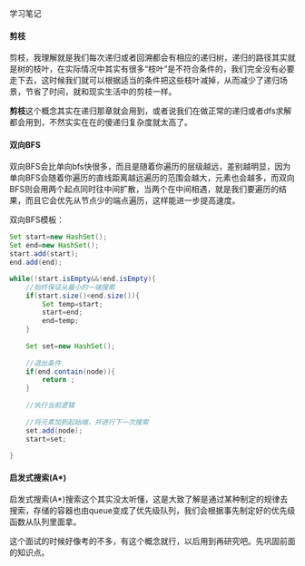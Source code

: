 学习笔记

#### 剪枝

剪枝，我理解就是我们每次递归或者回溯都会有相应的递归树，递归的路径其实就是树的枝叶，在实际情况中其实有很多“枝叶”是不符合条件的，我们完全没有必要走下去，这时候我们就可以根据适当的条件把这些枝叶减掉，从而减少了递归场景，节省了时间，就和现实生活中的剪枝一样。

**剪枝**这个概念其实在递归那章就会用到，或者说我们在做正常的递归或者dfs求解都会用到，不然实实在在的傻递归复杂度就太高了。

#### 双向BFS

双向BFS会比单向bfs快很多，而且是随着你遍历的层级越远，差别越明显，因为单向BFS会随着你遍历的直线距离越远遍历的范围会越大，元素也会越多，而双向BFS则会用两个起点同时往中间扩散，当两个在中间相遇，就是我们要遍历的结果，而且它会优先从节点少的端点遍历，这样能进一步提高速度。

双向BFS模板：

```java
Set start=new HashSet();
Set end=new HashSet();
start.add(start);
end.add(end);

while(!start.isEmpty&&!end.isEmpty){
    //始终保证从最小的一端搜索
    if(start.size()<end.size()){
        Set temp=start;
        start=end;
        end=temp;
    }
    
    Set set=new HashSet();
    
    //退出条件
    if(end.contain(node)){
        return ;
    }
    
    //执行当前逻辑
    
    //将元素加到起始端，并进行下一次搜索
    set.add(node);
    start=set;
    
}

```



#### 启发式搜索(A*)

启发式搜索(A*)搜索这个其实没太听懂，这是大致了解是通过某种制定的规律去搜索，存储的容器也由queue变成了优先级队列，我们会根据事先制定好的优先级函数从队列里面拿。

这个面试的时候好像考的不多，有这个概念就行，以后用到再研究吧。先巩固前面的知识点。